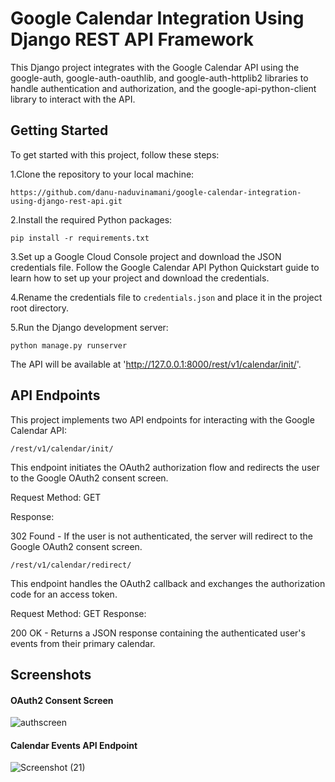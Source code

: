 # Google Calendar Integration Using Django REST API Framework
This Django project integrates with the Google Calendar API using the google-auth, google-auth-oauthlib, and google-auth-httplib2 libraries to handle authentication and authorization, and the google-api-python-client library to interact with the API.
## Getting Started

To get started with this project, follow these steps:

1.Clone the repository to your local machine:

```https://github.com/danu-naduvinamani/google-calendar-integration-using-django-rest-api.git ```

2.Install the required Python packages:

```pip install -r requirements.txt```

3.Set up a Google Cloud Console project and download the JSON credentials file. Follow the Google Calendar API Python Quickstart guide to learn how to set up your project and download the credentials.

4.Rename the credentials file to `credentials.json` and place it in the project root directory.

5.Run the Django development server:

```python manage.py runserver```

The API will be available at 'http://127.0.0.1:8000/rest/v1/calendar/init/'.

## API Endpoints

This project implements two API endpoints for interacting with the Google Calendar API:

```/rest/v1/calendar/init/```

This endpoint initiates the OAuth2 authorization flow and redirects the user to the Google OAuth2 consent screen.

Request Method: GET

Response:

302 Found - If the user is not authenticated, the server will redirect to the Google OAuth2 consent screen.

```/rest/v1/calendar/redirect/```

This endpoint handles the OAuth2 callback and exchanges the authorization code for an access token.

Request Method: GET
Response:

200 OK - Returns a JSON response containing the authenticated user's events from their primary calendar.
## Screenshots
#### OAuth2 Consent Screen
![authscreen](https://user-images.githubusercontent.com/126635832/222046869-ec84645c-0f47-471a-80cb-f98d78d1628e.jpg)
#### Calendar Events API Endpoint
![Screenshot (21)](https://user-images.githubusercontent.com/126635832/222046944-b9e3297e-38af-43d4-8118-7370cb7d6be2.png)
